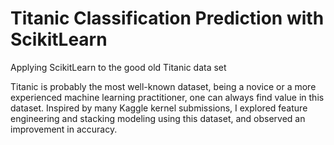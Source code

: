 # Titanic Classification Prediction with ScikitLearn
Applying ScikitLearn to the good old Titanic data set

Titanic is probably the most well-known dataset, being a novice or a more experienced machine learning practitioner, one can always find value in this dataset. Inspired by many Kaggle kernel submissions, I explored feature engineering and stacking modeling using this dataset, and observed an improvement in accuracy.
